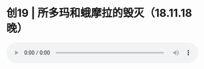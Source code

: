 # 创19 | 所多玛和蛾摩拉的毁灭（18.11.18晚）

<audio style="width: 100%;" preload="false" controls controlslist="nodownload"><source src="//cdn.simai.ml/audio/mp3/old/26817.mp3" type="audio/mpeg">Your browser does not support the audio element.</audio>


